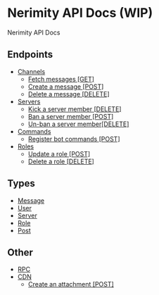 # Nerimity API Docs (WIP)

Nerimity API Docs

## Endpoints

- [Channels](/endpoints/channels/)
  - [Fetch messages [GET]](/endpoints/channels/FetchMessages.md)
  - [Create a message [POST]](/endpoints/channels/CreateMessage.md)
  - [Delete a message [DELETE]](/endpoints/channels/DeleteMessage.md)
- [Servers](/endpoints/servers/)
  - [Kick a server member [DELETE]](/endpoints/servers/KickMember.md)
  - [Ban a server member [POST]](/endpoints/servers/BanMember.md)
  - [Un-ban a server member[DELETE]](/endpoints/servers/UnbanMember.md)
- [Commands](/endpoints/applications/)
  - [Register bot commands [POST]](/endpoints/applications/RegisterBotCommand.md)
- [Roles](/endpoints/roles/)
  - [Update a role [POST]](/endpoints/roles/UpdateRole.md)
  - [Delete a role [DELETE]](/endpoints/roles/DeleteRole.md)

## Types

- [Message](/types/Message.md)
- [User](/types/User.md)
- [Server](/types/Server.md)
- [Role](/types/Role.md)
- [Post](/types/Post.md)

## Other

- [RPC](/rpc.md)
- [CDN](/endpoints/cdn/)
  - [Create an attachment [POST]](/endpoints/cdn/CreateAttachment.md)
